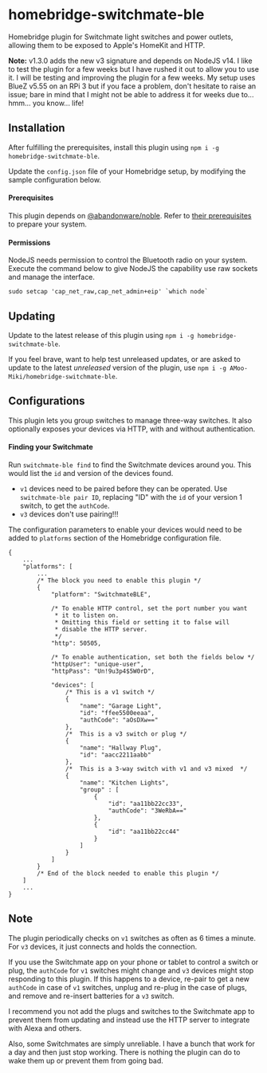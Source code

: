 # homebridge-switchmate-ble

Homebridge plugin for Switchmate light switches and power outlets, allowing them to be exposed to Apple's HomeKit and HTTP.

**Note:** v1.3.0 adds the new v3 signature and depends on NodeJS v14. I like to test the plugin for a few weeks but I have rushed it out to allow you to use it. I will be testing and improving the plugin for a few weeks. My setup uses BlueZ v5.55 on an RPi 3 but if you face a problem, don't hesitate to raise an issue; bare in mind that I might not be able to address it for weeks due to... hmm... you know... life!

## Installation
After fulfilling the prerequisites, install this plugin using `npm i -g homebridge-switchmate-ble`.

Update the `config.json` file of your Homebridge setup, by modifying the sample configuration below.

#### Prerequisites
This plugin depends on [@abandonware/noble](https://www.npmjs.com/package/@abandonware/noble). Refer to [their prerequisites](https://github.com/abandonware/noble#prerequisites) to prepare your system. 

#### Permissions
NodeJS needs permission to control the Bluetooth radio on your system. Execute the command below to give NodeJS the capability use raw sockets and manage the interface.
```
sudo setcap 'cap_net_raw,cap_net_admin+eip' `which node`
```

## Updating
Update to the latest release of this plugin using `npm i -g homebridge-switchmate-ble`.

If you feel brave, want to help test unreleased updates, or are asked to update to the latest _unreleased_ version of the plugin, use `npm i -g AMoo-Miki/homebridge-switchmate-ble`. 

## Configurations
This plugin lets you group switches to manage three-way switches. It also optionally exposes your devices via HTTP, with and without authentication.

#### Finding your Switchmate
Run `switchmate-ble find` to find the Switchmate devices around you. This would list the `id` and version of the devices found.
* `v1` devices need to be paired before they can be operated. Use `switchmate-ble pair ID`, replacing "ID" with the `id` of your version 1 switch, to get the `authCode`.
* `v3` devices don't use pairing!!!

The configuration parameters to enable your devices would need to be added to `platforms` section of the Homebridge configuration file.
```json5
{
    ...
    "platforms": [
        ...
        /* The block you need to enable this plugin */
        {
            "platform": "SwitchmateBLE",

            /* To enable HTTP control, set the port number you want
             * it to listen on.
             * Omitting this field or setting it to false will
             * disable the HTTP server.
             */
            "http": 50505,

            /* To enable authentication, set both the fields below */
            "httpUser": "unique-user",
            "httpPass": "Un!9u3p4$5W0rD",

            "devices": [
                /* This is a v1 switch */
                {
                    "name": "Garage Light",
                    "id": "ffee5500eeaa",
                    "authCode": "aOsDXw=="
                },
                /*  This is a v3 switch or plug */
                {
                    "name": "Hallway Plug",
                    "id": "aacc2211aabb"
                },
                /*  This is a 3-way switch with v1 and v3 mixed  */
                {
                    "name": "Kitchen Lights",
                    "group" : [
                        {   
                            "id": "aa11bb22cc33",
                            "authCode": "3WeRbA=="
                        },
                        {   
                            "id": "aa11bb22cc44"
                        }
                    ]
                }
            ]
        }
        /* End of the block needed to enable this plugin */
    ]
    ...
}
```

## Note
The plugin periodically checks on `v1` switches as often as 6 times a minute. For `v3` devices, it just connects and holds the connection.

If you use the Switchmate app on your phone or tablet to control a switch or plug, the `authCode` for `v1` switches might change and `v3` devices might stop responding to this plugin. If this happens to a device, re-pair to get a new `authCode` in case of `v1` switches, unplug and re-plug in the case of plugs, and remove and re-insert batteries for a `v3` switch.

I recommend you not add the plugs and switches to the Switchmate app to prevent them from updating and instead use the HTTP server to integrate with Alexa and others.

Also, some Switchmates are simply unreliable. I have a bunch that work for a day and then just stop working. There is nothing the plugin can do to wake them up or prevent them from going bad.   